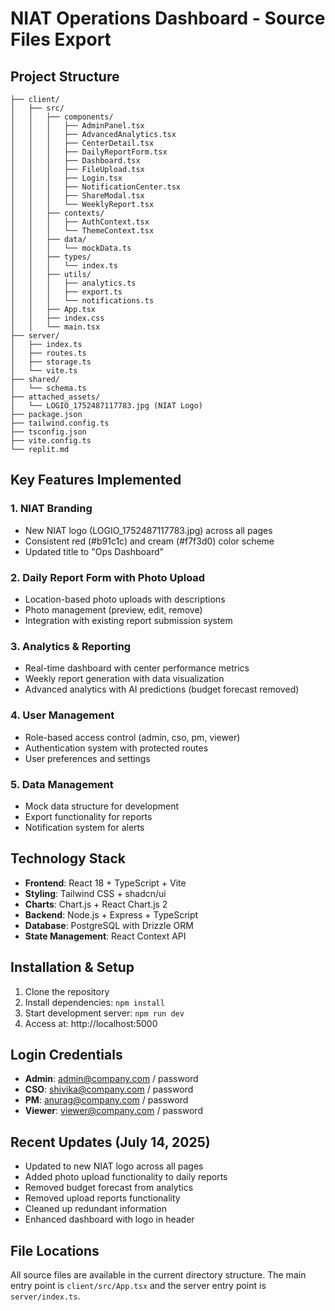 # NIAT Operations Dashboard - Source Files Export

## Project Structure
```
├── client/
│   ├── src/
│   │   ├── components/
│   │   │   ├── AdminPanel.tsx
│   │   │   ├── AdvancedAnalytics.tsx
│   │   │   ├── CenterDetail.tsx
│   │   │   ├── DailyReportForm.tsx
│   │   │   ├── Dashboard.tsx
│   │   │   ├── FileUpload.tsx
│   │   │   ├── Login.tsx
│   │   │   ├── NotificationCenter.tsx
│   │   │   ├── ShareModal.tsx
│   │   │   └── WeeklyReport.tsx
│   │   ├── contexts/
│   │   │   ├── AuthContext.tsx
│   │   │   └── ThemeContext.tsx
│   │   ├── data/
│   │   │   └── mockData.ts
│   │   ├── types/
│   │   │   └── index.ts
│   │   ├── utils/
│   │   │   ├── analytics.ts
│   │   │   ├── export.ts
│   │   │   └── notifications.ts
│   │   ├── App.tsx
│   │   ├── index.css
│   │   └── main.tsx
├── server/
│   ├── index.ts
│   ├── routes.ts
│   ├── storage.ts
│   └── vite.ts
├── shared/
│   └── schema.ts
├── attached_assets/
│   └── LOGIO_1752487117783.jpg (NIAT Logo)
├── package.json
├── tailwind.config.ts
├── tsconfig.json
├── vite.config.ts
└── replit.md
```

## Key Features Implemented

### 1. NIAT Branding
- New NIAT logo (LOGIO_1752487117783.jpg) across all pages
- Consistent red (#b91c1c) and cream (#f7f3d0) color scheme
- Updated title to "Ops Dashboard"

### 2. Daily Report Form with Photo Upload
- Location-based photo uploads with descriptions
- Photo management (preview, edit, remove)
- Integration with existing report submission system

### 3. Analytics & Reporting
- Real-time dashboard with center performance metrics
- Weekly report generation with data visualization
- Advanced analytics with AI predictions (budget forecast removed)

### 4. User Management
- Role-based access control (admin, cso, pm, viewer)
- Authentication system with protected routes
- User preferences and settings

### 5. Data Management
- Mock data structure for development
- Export functionality for reports
- Notification system for alerts

## Technology Stack
- **Frontend**: React 18 + TypeScript + Vite
- **Styling**: Tailwind CSS + shadcn/ui
- **Charts**: Chart.js + React Chart.js 2
- **Backend**: Node.js + Express + TypeScript
- **Database**: PostgreSQL with Drizzle ORM
- **State Management**: React Context API

## Installation & Setup
1. Clone the repository
2. Install dependencies: `npm install`
3. Start development server: `npm run dev`
4. Access at: http://localhost:5000

## Login Credentials
- **Admin**: admin@company.com / password
- **CSO**: shivika@company.com / password
- **PM**: anurag@company.com / password
- **Viewer**: viewer@company.com / password

## Recent Updates (July 14, 2025)
- Updated to new NIAT logo across all pages
- Added photo upload functionality to daily reports
- Removed budget forecast from analytics
- Removed upload reports functionality
- Cleaned up redundant information
- Enhanced dashboard with logo in header

## File Locations
All source files are available in the current directory structure. The main entry point is `client/src/App.tsx` and the server entry point is `server/index.ts`.